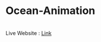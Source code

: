 # Ocean-Animation
<br>
Live Website : <a href = "https://lorem-ipsum-github.github.io/Ocean-Animation/" target='_blank'>Link</a>
